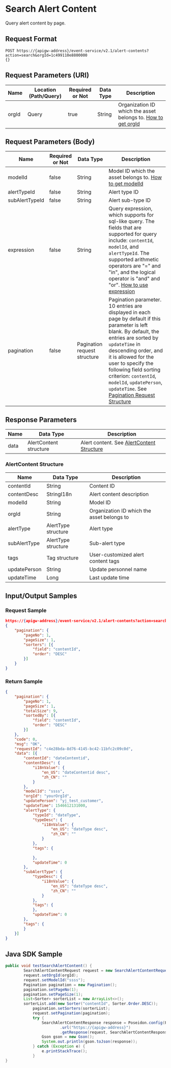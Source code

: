 # Search Alert Content



Query alert content by page.

## Request Format

```
POST https://{apigw-address}/event-service/v2.1/alert-contents?action=search&orgId=1c499110e8800000 
{}
```

## Request Parameters (URI)

| Name | Location (Path/Query) | Required or Not | Data Type | Description |
|---------------|------------------|----------|-----------|--------------|
| orgId         | Query            | true     | String    | Organization ID which the asset belongs to. [How to get orgId](/docs/api/en/latest/api_faqs#how-to-get-organization-id-orgid-orgid)                |
                                                                 

## Request Parameters (Body)
| Name            | Required or Not | Data Type | Description |
|------|-----------------|-----------|-------------|
| modelId          | false    | String    | Model ID which the asset belongs to. [How to get modelId](/docs/api/en/latest/api_faqs#how-to-get-model-id-modelid-modelid)|
| alertTypeId  | false    | String               | Alert type ID   |
| subAlertTypeId    | false    | String   | Alert sub-type ID  |                       
| expression         | false    | String   | Query expression, which supports for sql-like query. The fields that are supported for query include: `contentId`, `modelId`, and `alertTypeId`. The supported arithmetic operators are "=" and "in", and the logical operator is "and" and "or". [How to use expression](/docs/api/en/latest/api_faqs.html#how-to-use-expression)|
| pagination     | false     | Pagination request structure    | Pagination parameter. 10 entries are displayed in each page by default if this parameter is left blank. By default, the entries are sorted by `updateTime` in descending order, and it is allowed for the user to specify the following field sorting criterion: `contentId`, `modelId`, `updatePerson`, `updateTime`. See [Pagination Request Structure](/docs/api/en/latest/overview.html#pagination-request-structure) |

## Response Parameters

| Name | Data Type     | Description          |
|-------|----------------|---------------------------|
| data | AlertContent structure | Alert content. See [AlertContent Structure](/docs/api/en/latest/event/search_alert_content.html#id4)|

### AlertContent Structure

| Name | Data Type     | Description          |
|----------------|-----------------------|----------|
| contentId| String           | Content ID                 |
| contentDesc | StringI18n | Alert content description         |
| modelId| String           | Model ID                 |
| orgId          | String| Organization ID which the asset belongs to|
| alertType  | AlertType structure  | Alert type              |
| subAlertType| AlertType structure  | Sub-alert type             |
| tags| Tag structure        | User-customized alert content tags |
| updatePerson| String           | Update personnel name           |
| updateTime| Long             | Last update time       |



## Input/Output Samples

### Request Sample

```json
https://{apigw-address}/event-service/v2.1/alert-contents?action=search&orgId=1c499110e8800000 
{
	"pagination": {
		"pageNo": 1,
		"pageSize": 1,
		"sorters": [{
			"field": "contentId",
			"order": "DESC"
		}]
	}
}
```

### Return Sample

```json
{
	"pagination": {
		"pageNo": 1,
		"pageSize": 1,
		"totalSize": 9,
		"sortedBy": [{
			"field": "contentId",
			"order": "DESC"
		}]
	},
	"code": 0,
	"msg": "OK",
	"requestId": "c4e28bda-8d76-4145-bc42-11bfc2c09c0d",
	"data": [{
		"contentId": "dateContentid",
		"contentDesc": {
			"i18nValue": {
				"en_US": "dateContentid desc",
				"zh_CN": ""
			}
		},
		"modelId": "ssss",
		"orgId": "yourOrgId",
		"updatePerson": "yj_test_customer",
		"updateTime": 1546612131000,
		"alertType": {
			"typeId": "dateType",
			"typeDesc": {
				"i18nValue": {
					"en_US": "dateType desc",
					"zh_CN": ""
				}
			},
			"tags": {
				
			},
			"updateTime": 0
		},
		"subAlertType": {
			"typeDesc": {
				"i18nValue": {
					"en_US": "dateType desc",
					"zh_CN": ""
				}
			},
			"tags": {
			},
			"updateTime": 0
		},
		"tags": {	
		}
	}]
}
```

## Java SDK Sample

```java
public void testSearchAlertContent() {  
        SearchAlertContentRequest request = new SearchAlertContentRequest();  
        request.setOrgId(orgId);  
        request.setModelId("ssss");  
        Pagination pagination = new Pagination();  
        pagination.setPageNo(1);  
        pagination.setPageSize(1);  
        List<Sorter> sorterList = new ArrayList<>();  
        sorterList.add(new Sorter("contentId", Sorter.Order.DESC));  
	        pagination.setSorters(sorterList);  
	        request.setPagination(pagination);  
	        try {  
	            SearchAlertContentResponse response = Poseidon.config(PConfig.init().appKey(accessKey).appSecret(secretKey).debug())  
	                    .url("https://{apigw-address}")  
	                    .getResponse(request, SearchAlertContentResponse.class);  
	            Gson gson = new Gson();  
	            System.out.println(gson.toJson(response)); 
	        } catch (Exception e) {  
	            e.printStackTrace();  
	        }   
}
```
